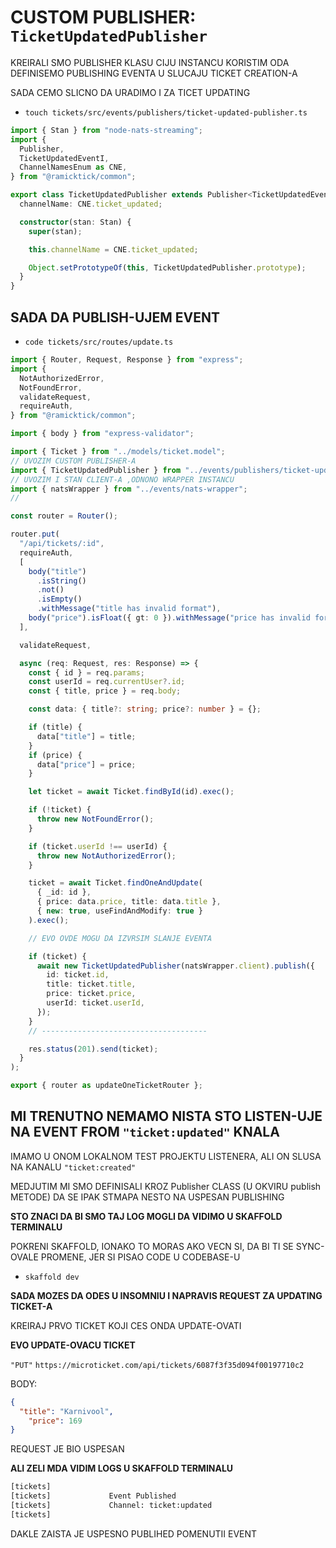 # CUSTOM PUBLISHER: `TicketUpdatedPublisher`

KREIRALI SMO PUBLISHER KLASU CIJU INSTANCU KORISTIM ODA DEFINISEMO PUBLISHING EVENTA U SLUCAJU TICKET CREATION-A

SADA CEMO SLICNO DA URADIMO I ZA TICET UPDATING

- `touch tickets/src/events/publishers/ticket-updated-publisher.ts`

```ts
import { Stan } from "node-nats-streaming";
import {
  Publisher,
  TicketUpdatedEventI,
  ChannelNamesEnum as CNE,
} from "@ramicktick/common";

export class TicketUpdatedPublisher extends Publisher<TicketUpdatedEventI> {
  channelName: CNE.ticket_updated;

  constructor(stan: Stan) {
    super(stan);

    this.channelName = CNE.ticket_updated;

    Object.setPrototypeOf(this, TicketUpdatedPublisher.prototype);
  }
}
```

## SADA DA PUBLISH-UJEM EVENT

- `code tickets/src/routes/update.ts`

```ts
import { Router, Request, Response } from "express";
import {
  NotAuthorizedError,
  NotFoundError,
  validateRequest,
  requireAuth,
} from "@ramicktick/common";

import { body } from "express-validator";

import { Ticket } from "../models/ticket.model";
// UVOZIM CUSTOM PUBLISHER-A
import { TicketUpdatedPublisher } from "../events/publishers/ticket-updated-publisher";
// UVOZIM I STAN CLIENT-A ,ODNONO WRAPPER INSTANCU
import { natsWrapper } from "../events/nats-wrapper";
//

const router = Router();

router.put(
  "/api/tickets/:id",
  requireAuth,
  [
    body("title")
      .isString()
      .not()
      .isEmpty()
      .withMessage("title has invalid format"),
    body("price").isFloat({ gt: 0 }).withMessage("price has invalid format"),
  ],

  validateRequest,

  async (req: Request, res: Response) => {
    const { id } = req.params;
    const userId = req.currentUser?.id;
    const { title, price } = req.body;

    const data: { title?: string; price?: number } = {};

    if (title) {
      data["title"] = title;
    }
    if (price) {
      data["price"] = price;
    }

    let ticket = await Ticket.findById(id).exec();

    if (!ticket) {
      throw new NotFoundError();
    }

    if (ticket.userId !== userId) {
      throw new NotAuthorizedError();
    }

    ticket = await Ticket.findOneAndUpdate(
      { _id: id },
      { price: data.price, title: data.title },
      { new: true, useFindAndModify: true }
    ).exec();

    // EVO OVDE MOGU DA IZVRSIM SLANJE EVENTA

    if (ticket) {
      await new TicketUpdatedPublisher(natsWrapper.client).publish({
        id: ticket.id,
        title: ticket.title,
        price: ticket.price,
        userId: ticket.userId,
      });
    }
    // -------------------------------------

    res.status(201).send(ticket);
  }
);

export { router as updateOneTicketRouter };
```

## MI TRENUTNO NEMAMO NISTA STO LISTEN-UJE NA EVENT FROM `"ticket:updated"` KNALA

IMAMO U ONOM LOKALNOM TEST PROJEKTU LISTENERA, ALI ON SLUSA NA KANALU `"ticket:created"`

MEDJUTIM MI SMO DEFINISALI KROZ Publisher CLASS (U OKVIRU publish METODE) DA SE IPAK STMAPA NESTO NA USPESAN PUBLISHING

**STO ZNACI DA BI SMO TAJ LOG MOGLI DA VIDIMO U SKAFFOLD TERMINALU**

POKRENI SKAFFOLD, IONAKO TO MORAS AKO VECN SI, DA BI TI SE SYNC-OVALE PROMENE, JER SI PISAO CODE U CODEBASE-U

- `skaffold dev`

**SADA MOZES DA ODES U INSOMNIU I NAPRAVIS REQUEST ZA UPDATING TICKET-A**

KREIRAJ PRVO TICKET KOJI CES ONDA UPDATE-OVATI

**EVO UPDATE-OVACU TICKET**

`"PUT"` `https://microticket.com/api/tickets/6087f3f35d094f00197710c2`

BODY:

```json
{
  "title": "Karnivool",
	"price": 169
}
```

REQUEST JE BIO USPESAN

**ALI ZELI MDA VIDIM LOGS U SKAFFOLD TERMINALU**

```zsh
[tickets] 
[tickets]             Event Published
[tickets]             Channel: ticket:updated
[tickets] 
```

DAKLE ZAISTA JE USPESNO PUBLIHED POMENUTII EVENT

